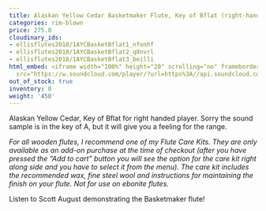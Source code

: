 ```yaml
---
title: Alaskan Yellow Cedar Basketmaker Flute, Key of Bflat (right-handed)
categories: rim-blown
price: 275.0
cloudinary_ids:
- ellisflutes2018/1AYCBasketBflat1_nfonhf
- ellisflutes2018/1AYCBasketBflat2_q8nvrl
- ellisflutes2018/1AYCBasketBflat3_beilli
html_embed: <iframe width="100%" height="20" scrolling="no" frameborder="no" allow="autoplay"
  src="https://w.soundcloud.com/player/?url=https%3A//api.soundcloud.com/tracks/536548146&color=%23ff5500&inverse=false&auto_play=false&show_user=true"></iframe>
out_of_stock: true
inventory: 0
weight: '450'
---
```


Alaskan Yellow Cedar, Key of Bflat for right handed player.  Sorry the sound sample is in the key of A, but it will give you a feeling for the range.

*For all wooden flutes, I recommend one of my Flute Care Kits.  They are only available as an add-on purchase at the time of checkout (after you have pressed the “Add to cart” button you will see the option for the care kit right along side and you have to select it from the menu). The care kit includes the recommended wax, fine steel wool and instructions for maintaining the finish on your flute.  Not for use on ebonite flutes.*

Listen to Scott August demonstrating the Basketmaker flute!